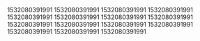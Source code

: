 1532080391991
1532080391991
1532080391991
1532080391991
1532080391991
1532080391991
1532080391991
1532080391991
1532080391991
1532080391991
1532080391991
1532080391991
1532080391991
1532080391991
1532080391991